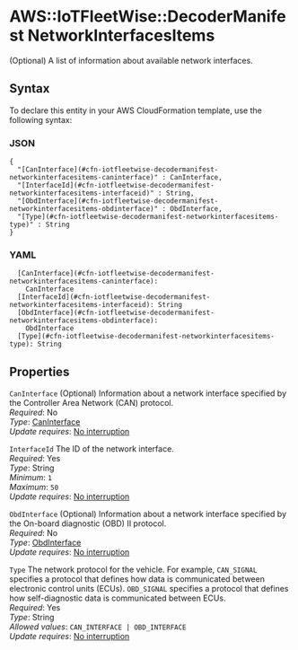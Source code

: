 # AWS::IoTFleetWise::DecoderManifest NetworkInterfacesItems<a name="aws-properties-iotfleetwise-decodermanifest-networkinterfacesitems"></a>

\(Optional\) A list of information about available network interfaces\. 

## Syntax<a name="aws-properties-iotfleetwise-decodermanifest-networkinterfacesitems-syntax"></a>

To declare this entity in your AWS CloudFormation template, use the following syntax:

### JSON<a name="aws-properties-iotfleetwise-decodermanifest-networkinterfacesitems-syntax.json"></a>

```
{
  "[CanInterface](#cfn-iotfleetwise-decodermanifest-networkinterfacesitems-caninterface)" : CanInterface,
  "[InterfaceId](#cfn-iotfleetwise-decodermanifest-networkinterfacesitems-interfaceid)" : String,
  "[ObdInterface](#cfn-iotfleetwise-decodermanifest-networkinterfacesitems-obdinterface)" : ObdInterface,
  "[Type](#cfn-iotfleetwise-decodermanifest-networkinterfacesitems-type)" : String
}
```

### YAML<a name="aws-properties-iotfleetwise-decodermanifest-networkinterfacesitems-syntax.yaml"></a>

```
  [CanInterface](#cfn-iotfleetwise-decodermanifest-networkinterfacesitems-caninterface): 
    CanInterface
  [InterfaceId](#cfn-iotfleetwise-decodermanifest-networkinterfacesitems-interfaceid): String
  [ObdInterface](#cfn-iotfleetwise-decodermanifest-networkinterfacesitems-obdinterface): 
    ObdInterface
  [Type](#cfn-iotfleetwise-decodermanifest-networkinterfacesitems-type): String
```

## Properties<a name="aws-properties-iotfleetwise-decodermanifest-networkinterfacesitems-properties"></a>

`CanInterface`  <a name="cfn-iotfleetwise-decodermanifest-networkinterfacesitems-caninterface"></a>
\(Optional\) Information about a network interface specified by the Controller Area Network \(CAN\) protocol\.  
*Required*: No  
*Type*: [CanInterface](aws-properties-iotfleetwise-decodermanifest-caninterface.md)  
*Update requires*: [No interruption](https://docs.aws.amazon.com/AWSCloudFormation/latest/UserGuide/using-cfn-updating-stacks-update-behaviors.html#update-no-interrupt)

`InterfaceId`  <a name="cfn-iotfleetwise-decodermanifest-networkinterfacesitems-interfaceid"></a>
The ID of the network interface\.  
*Required*: Yes  
*Type*: String  
*Minimum*: `1`  
*Maximum*: `50`  
*Update requires*: [No interruption](https://docs.aws.amazon.com/AWSCloudFormation/latest/UserGuide/using-cfn-updating-stacks-update-behaviors.html#update-no-interrupt)

`ObdInterface`  <a name="cfn-iotfleetwise-decodermanifest-networkinterfacesitems-obdinterface"></a>
\(Optional\) Information about a network interface specified by the On\-board diagnostic \(OBD\) II protocol\.  
*Required*: No  
*Type*: [ObdInterface](aws-properties-iotfleetwise-decodermanifest-obdinterface.md)  
*Update requires*: [No interruption](https://docs.aws.amazon.com/AWSCloudFormation/latest/UserGuide/using-cfn-updating-stacks-update-behaviors.html#update-no-interrupt)

`Type`  <a name="cfn-iotfleetwise-decodermanifest-networkinterfacesitems-type"></a>
The network protocol for the vehicle\. For example, `CAN_SIGNAL` specifies a protocol that defines how data is communicated between electronic control units \(ECUs\)\. `OBD_SIGNAL` specifies a protocol that defines how self\-diagnostic data is communicated between ECUs\.  
*Required*: Yes  
*Type*: String  
*Allowed values*: `CAN_INTERFACE | OBD_INTERFACE`  
*Update requires*: [No interruption](https://docs.aws.amazon.com/AWSCloudFormation/latest/UserGuide/using-cfn-updating-stacks-update-behaviors.html#update-no-interrupt)